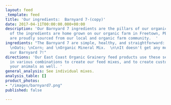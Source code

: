 ```yaml
---
layout: feed
_template: feed
title: 'Our ingredients:  Barnyard 7-(copy)'
date: 2017-04-11T00:00:00.000+00:00
description: 'Our Barnyard 7 ingredients are the pillars of our organic feed products.  Many
  of the ingredients are home grown on our organic farm in Freetown, PE, and the rest
  are proudly sourced from our local and organic farm community.  '
ingredients: "The Barnyard 7 are simple, healthy, and straightforward:  \n\nWheat;\nPeas;\nBarley;\nSoybeans;
  \nOats; \nCorn; and \nOrganic Mineral Mix.  \n\nIt doesn't get any more simple than
  our Barnyard 7!"
directions: 'Our East Coast Organic Grainery feed products use these seven ingredients
  in various combinations to create our feed mixes, and to create custom mixes for
  your animals as well. '
general_analysis: See individual mixes.
analysis_table: []
product_photos:
- "/images/barnyard7.png"
published: false

---
```

